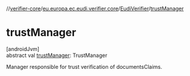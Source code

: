 //[verifier-core](../../../index.md)/[eu.europa.ec.eudi.verifier.core](../index.md)/[EudiVerifier](index.md)/[trustManager](trust-manager.md)

# trustManager

[androidJvm]\
abstract val [trustManager](trust-manager.md): TrustManager

Manager responsible for trust verification of documentsClaims.
